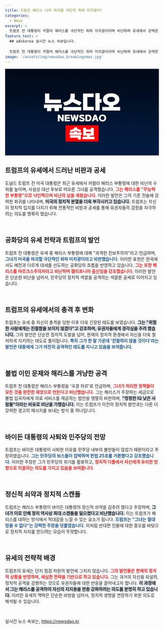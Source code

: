 ```yaml
---
title: 트럼프 해리스 나라 파괴할 극단적 좌파 미치광이!
categories:
  - News
excerpt: >
  트럼프 전 대통령이 카멀라 해리스를 극단적인 좌파 미치광이라며 비난하며 유세에서 강력한 반대 목소리를 냈다. 그는 해리스를 마르크스주의 검사로 묘사하며, 민주당이 미국을 위협한다고 경고했다.
feature_text: >
  ## adskorea 실시간 뉴스 속보입니다.

  트럼프 전 대통령이 카멀라 해리스를 극단적인 좌파 미치광이라며 비난하며 유세에서 강력한 반대 목소리를 냈다. 그는 해리스를 마르크스주의 검사로 묘사하며, 민주당이 미국을 위협한다고 경고했다.
image: '/assets/img/newsdao_breakingnews.jpg'
---
```


<p><img src="/assets/img/newsdao_breakingnews.jpg" alt="adskorea 속보" /></p>

<h2 data-ke-size="size26">트럼프의 유세에서 드러난 비판과 공세</h2>

<p data-ke-size="size16">도널드 트럼프 전 미국 대통령은 최근 유세에서 카멀라 해리스 부통령에 대한 비난의 수위를 높이며, 사실상 대선 후보로 떠오른 그녀를 공격했습니다. <b><span style="color: #ee2323;">그는 해리스를 "무능력한 부통령"으로 낙인찍으며 비난의 날을 세웠습니다.</span></b> 이러한 발언은 그의 기존 전술에 강력한 회귀를 나타내며, <b><span style="background-color: #21538527;">미국의 정치적 분열을 더욱 부각시키고 있습니다.</span></b> 트럼프는 자신이 정치적 입지를 다지기 위해 전통적인 비방과 공세를 통해 유권자들의 감정을 자극하려는 의도를 명확히 했습니다.</p>

<p data-ke-size="size16">&nbsp;</p>

<h2 data-ke-size="size26">공화당의 유세 전략과 트럼프의 발언</h2>

<p data-ke-size="size16">트럼프 전 대통령은 유세 중 해리스 부통령에 대해 "과격한 진보주의자"라고 언급하며, <b><span style="color: #1a5490;">그녀가 미국을 파괴할 극단적인 좌파 미치광이라고 비판했습니다.</span></b> 이러한 표현은 한국에서도 예전과 다르게 대세를 선도하는 공화당의 흐름을 반영하고 있습니다. <b><span style="color: #ee2323;">그는 또한 해리스를 마르크스주의자라고 비난하며 캘리포니아 출신임을 강조했습니다.</span></b> 이러한 발언은 단순한 비난을 넘어서, 민주당의 정치적 색깔을 공격하는 색깔론 공세로 이어지고 있습니다.</p>

<p data-ke-size="size16">&nbsp;</p>

<h2 data-ke-size="size26">트럼프의 유세에서의 총격 후 변화</h2>

<p data-ke-size="size16">트럼프는 유세 중 자신이 총격을 당한 이후 더욱 긴장된 태도를 보였습니다. <b><span style="background-color: #21538527;">그는 "위험한 사람에게는 친절함을 보이지 않겠다"고 강조하며, 유권자들에게 경각심을 주려 했습니다.</span></b> 그의 발언은 단순한 정치적 도발을 넘어, 현재의 정치적 환경에서 자신을 더욱 철저하게 지키려는 태도로 풀이됩니다. <b><span style="color: #1a5490;">특히 그가 한 말 가운데 '친절하지 않을 것이다'라는 발언은 대중에게 그가 여전히 공격적인 태도를 지니고 있음을 보여줍니다.</span></b></p>

<p data-ke-size="size16">&nbsp;</p>

<h2 data-ke-size="size26">불법 이민 문제와 해리스를 겨냥한 공격</h2>

<p data-ke-size="size16">트럼프 전 대통령은 해리스 부통령을 '국경 차르'로 언급하며, <b><span style="color: #ee2323;">그녀가 처리한 정책들이 모든 것을 완전한 재앙으로 만든다고 비난했습니다.</span></b> 그는 해리스가 주장하는 세금으로 불법 입국자에게 의료 서비스를 제공하는 법안을 맹렬히 비판하며, <b><span style="background-color: #21538527;">"멍청한 IQ 낮은 사람들"이라는 비유로 비난을 가했습니다.</span></b> 이는 트럼프가 이전의 정치적 발언과는 다른 더 강력한 경고의 메시지를 보내는 방식 중 하나입니다.</p>

<p data-ke-size="size16">&nbsp;</p>

<h2 data-ke-size="size26">바이든 대통령의 사퇴와 민주당의 전망</h2>

<p data-ke-size="size16">트럼프는 바이든 대통령이 사퇴한 이유를 민주당 내부의 불만들이 많았기 때문이라고 주장하였습니다. <b><span style="color: #1a5490;">그는 민주당의 보스들이 압박하며 헌법 25조를 거론했다고 강조했습니다.</span></b> 이러한 주장은 그가 민주당의 위기를 활용하고, <b><span style="color: #ee2323;">정치적 다툼에서 자신에게 유리한 방향으로 이끌려는 의도를 가지고 있음을 보여줍니다.</span></b></p> 

<p data-ke-size="size16">&nbsp;</p>

<h2 data-ke-size="size26">정신적 쇠약과 정치적 스캔들</h2>

<p data-ke-size="size16">트럼프는 해리스 부통령이 바이든 대통령의 정신적 쇠약을 감추려 했다고 주장하며, <b><span style="background-color: #21538527;">그녀가 이로 인해 정치 역사상 최대 스캔들을 일으켰다고 비난했습니다.</span></b> 이는 트럼프가 해리스를 대하는 방식에서 적대감을 느낄 수 있는 요소가 됩니다. <b><span style="color: #1a5490;">트럼프는 "그녀는 절대 믿을 수 없다"는 강력한 주장을 덧붙였습니다.</span></b> 이처럼 반대편 인물에 대한 증오를 바탕으로 정치적 지지를 얻으려는 모습이 뚜렷합니다.</p> 

<p data-ke-size="size16">&nbsp;</p>

<h2 data-ke-size="size26">유세의 전략적 배경</h2>

<p data-ke-size="size16">트럼프의 유세는 단지 점검 차원의 발언에 그치지 않습니다. <b><span style="color: #ee2323;">그의 발언들은 현재의 정치적 상황을 반영하며, 세심한 전략을 기반으로 하고 있습니다.</span></b> 그는 과거의 자신을 되살려, 정치적 공격을 감행하는 것으로 유권자들에 대한 반응을 끌어내고자 합니다. <b><span style="background-color: #21538527;">이 과정에서 그는 해리스를 공격하여 자신의 지지층을 한층 강화하려는 의도를 분명히 하고 있습니다.</span></b> 이러한 유세의 맥락은 단순한 비방을 넘어서, 정치적 생명을 연장하기 위한 의도로 해석될 수 있습니다.</p>

<p data-ke-size="size16">&nbsp;</p>
실시간 뉴스 속보는, <a href="https://newsdao.kr" rel="dofollow">https://newsdao.kr</a>


